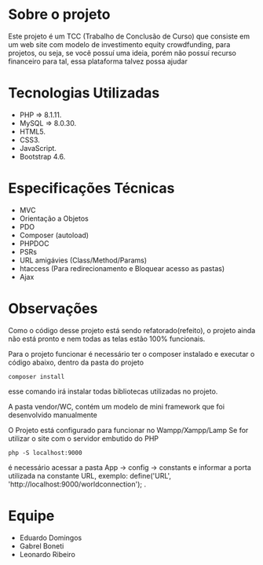 # Sobre o projeto
Este projeto é um TCC (Trabalho de Conclusão de Curso) que consiste em um web site com modelo de investimento equity crowdfunding, para projetos, ou seja, se você possuí uma ideia, porém não possuí recurso financeiro para tal, essa plataforma talvez possa ajudar

# Tecnologias Utilizadas
* PHP   => 8.1.11.
* MySQL => 8.0.30.
* HTML5.
* CSS3.
* JavaScript.
* Bootstrap 4.6.

# Especificações Técnicas
* MVC
* Orientação a Objetos
* PDO
* Composer (autoload)
* PHPDOC
* PSRs
* URL amigávies (Class/Method/Params)
* htaccess (Para redirecionamento e Bloquear acesso as pastas)
* Ajax

# Observações
Como o código desse projeto está sendo refatorado(refeito), o projeto ainda não está pronto e nem todas as telas estão 100% funcionais.

Para o projeto funcionar é necessário ter o composer instalado e executar o código abaixo, dentro da pasta do projeto
~~~
composer install
~~~
esse comando irá instalar todas bibliotecas utilizadas no projeto.

A pasta vendor/WC, contém um modelo de mini framework que foi desenvolvido manualmente

O Projeto está configurado para funcionar no Wampp/Xampp/Lamp
Se for utilizar o site com o servidor embutido do PHP
~~~
php -S localhost:9000
~~~
é necessário acessar a pasta App -> config -> constants e informar a porta utilizada na constante URL, exemplo:
define('URL', 'http://localhost:9000/worldconnection'); .

# Equipe
* Eduardo Domingos
* Gabrel Boneti
* Leonardo Ribeiro
